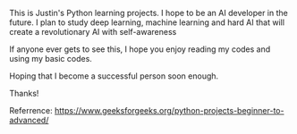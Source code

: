 This is Justin's Python learning projects.
I hope to be an AI developer in the future.
I plan to study deep learning, machine learning and
hard AI that will create a revolutionary AI with
self-awareness

If anyone ever gets to see this, I hope you enjoy
reading my codes and using my basic codes.

Hoping that I become a successful person soon enough.

Thanks!

Referrence: https://www.geeksforgeeks.org/python-projects-beginner-to-advanced/